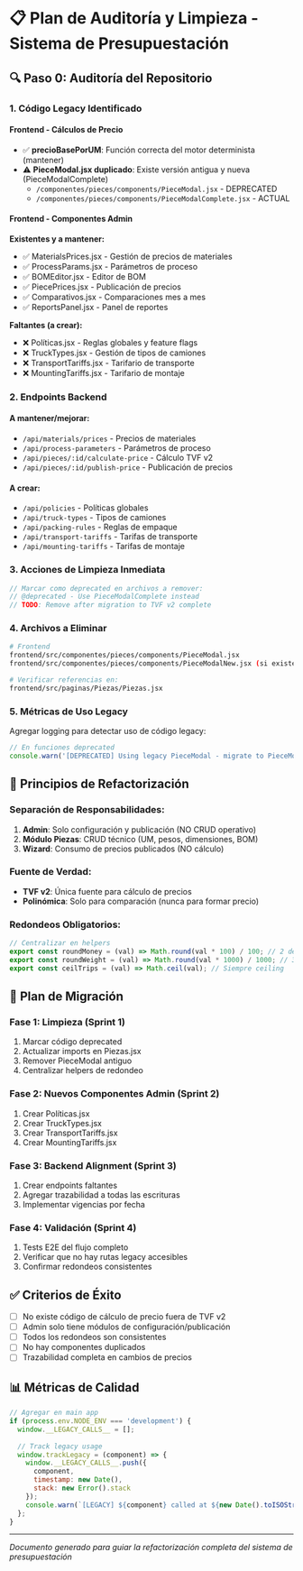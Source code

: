 # 📋 Plan de Auditoría y Limpieza - Sistema de Presupuestación

## 🔍 Paso 0: Auditoría del Repositorio

### 1. **Código Legacy Identificado**

#### Frontend - Cálculos de Precio
- ✅ **precioBasePorUM**: Función correcta del motor determinista (mantener)
- ⚠️ **PieceModal.jsx duplicado**: Existe versión antigua y nueva (PieceModalComplete)
  - `/componentes/pieces/components/PieceModal.jsx` - DEPRECATED
  - `/componentes/pieces/components/PieceModalComplete.jsx` - ACTUAL

#### Frontend - Componentes Admin
**Existentes y a mantener:**
- ✅ MaterialsPrices.jsx - Gestión de precios de materiales
- ✅ ProcessParams.jsx - Parámetros de proceso
- ✅ BOMEditor.jsx - Editor de BOM
- ✅ PiecePrices.jsx - Publicación de precios
- ✅ Comparativos.jsx - Comparaciones mes a mes
- ✅ ReportsPanel.jsx - Panel de reportes

**Faltantes (a crear):**
- ❌ Políticas.jsx - Reglas globales y feature flags
- ❌ TruckTypes.jsx - Gestión de tipos de camiones
- ❌ TransportTariffs.jsx - Tarifario de transporte
- ❌ MountingTariffs.jsx - Tarifario de montaje

### 2. **Endpoints Backend**

#### A mantener/mejorar:
- `/api/materials/prices` - Precios de materiales
- `/api/process-parameters` - Parámetros de proceso
- `/api/pieces/:id/calculate-price` - Cálculo TVF v2
- `/api/pieces/:id/publish-price` - Publicación de precios

#### A crear:
- `/api/policies` - Políticas globales
- `/api/truck-types` - Tipos de camiones
- `/api/packing-rules` - Reglas de empaque
- `/api/transport-tariffs` - Tarifas de transporte
- `/api/mounting-tariffs` - Tarifas de montaje

### 3. **Acciones de Limpieza Inmediata**

```javascript
// Marcar como deprecated en archivos a remover:
// @deprecated - Use PieceModalComplete instead
// TODO: Remove after migration to TVF v2 complete
```

### 4. **Archivos a Eliminar**

```bash
# Frontend
frontend/src/componentes/pieces/components/PieceModal.jsx
frontend/src/componentes/pieces/components/PieceModalNew.jsx (si existe)

# Verificar referencias en:
frontend/src/paginas/Piezas/Piezas.jsx
```

### 5. **Métricas de Uso Legacy**

Agregar logging para detectar uso de código legacy:

```javascript
// En funciones deprecated
console.warn('[DEPRECATED] Using legacy PieceModal - migrate to PieceModalComplete');
```

## 📐 Principios de Refactorización

### Separación de Responsabilidades:
1. **Admin**: Solo configuración y publicación (NO CRUD operativo)
2. **Módulo Piezas**: CRUD técnico (UM, pesos, dimensiones, BOM)
3. **Wizard**: Consumo de precios publicados (NO cálculo)

### Fuente de Verdad:
- **TVF v2**: Única fuente para cálculo de precios
- **Polinómica**: Solo para comparación (nunca para formar precio)

### Redondeos Obligatorios:
```javascript
// Centralizar en helpers
export const roundMoney = (val) => Math.round(val * 100) / 100; // 2 decimales
export const roundWeight = (val) => Math.round(val * 1000) / 1000; // 3 decimales
export const ceilTrips = (val) => Math.ceil(val); // Siempre ceiling
```

## 🚀 Plan de Migración

### Fase 1: Limpieza (Sprint 1)
1. Marcar código deprecated
2. Actualizar imports en Piezas.jsx
3. Remover PieceModal antiguo
4. Centralizar helpers de redondeo

### Fase 2: Nuevos Componentes Admin (Sprint 2)
1. Crear Políticas.jsx
2. Crear TruckTypes.jsx
3. Crear TransportTariffs.jsx
4. Crear MountingTariffs.jsx

### Fase 3: Backend Alignment (Sprint 3)
1. Crear endpoints faltantes
2. Agregar trazabilidad a todas las escrituras
3. Implementar vigencias por fecha

### Fase 4: Validación (Sprint 4)
1. Tests E2E del flujo completo
2. Verificar que no hay rutas legacy accesibles
3. Confirmar redondeos consistentes

## ✅ Criterios de Éxito

- [ ] No existe código de cálculo de precio fuera de TVF v2
- [ ] Admin solo tiene módulos de configuración/publicación
- [ ] Todos los redondeos son consistentes
- [ ] No hay componentes duplicados
- [ ] Trazabilidad completa en cambios de precios

## 📊 Métricas de Calidad

```javascript
// Agregar en main app
if (process.env.NODE_ENV === 'development') {
  window.__LEGACY_CALLS__ = [];
  
  // Track legacy usage
  window.trackLegacy = (component) => {
    window.__LEGACY_CALLS__.push({
      component,
      timestamp: new Date(),
      stack: new Error().stack
    });
    console.warn(`[LEGACY] ${component} called at ${new Date().toISOString()}`);
  };
}
```

---

*Documento generado para guiar la refactorización completa del sistema de presupuestación*